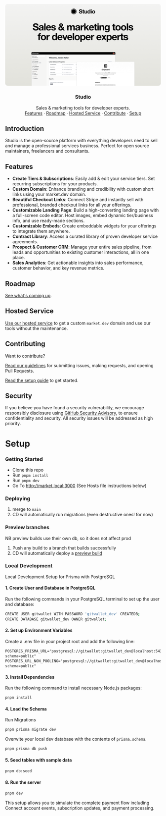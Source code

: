 <p align="center" dir="auto">
    <img 
    src="public/thumbnail.png" 
    alt="Studio cover image" 
    style="border-radius: 8px;"
    >
</p>

<h3 align="center" dir="auto">Studio</h3>
<p align="center" dir="auto">
    Sales & marketing tools for developer experts.
    <br>
    <a href="#features">Features</a> ·
    <a href="#roadmap">Roadmap</a> ·
    <a href="#hosted-service">Hosted Service</a> ·
    <a href="#contributing">Contribute</a> ·
    <a href="#setup">Setup</a>
</p>

## Introduction

Studio is the open-source platform with everything developers need to sell and manage a professional services business. Perfect for open source maintainers, freelancers and consultants.

## Features

- **Create Tiers & Subscriptions**: Easily add & edit your service tiers. Set recurring subscriptions for your products.
- **Custom Domain**: Enhance branding and credibility with custom short links using your market.dev domain.
- **Beautiful Checkout Links**: Connect Stripe and instantly sell with professional, branded checkout links for all your offerings.
- **Customizable Landing Page**: Build a high-converting landing page with a full-screen code editor. Host images, embed dynamic tier/business info, and use ready-made sections.
- **Customizable Embeds**: Create embeddable widgets for your offerings to integrate them anywhere.
- **Contract Library**: Access a curated library of proven developer service agreements.
- **Prospect & Customer CRM**: Manage your entire sales pipeline, from leads and opportunities to existing customer interactions, all in one place.
- **Sales Analytics**: Get actionable insights into sales performance, customer behavior, and key revenue metrics.

## Roadmap

[See what's coming up](https://github.com/orgs/market-dot-dev/projects/1).

## Hosted Service

[Use our hosted service](https://studio.market.dev/) to get a custom `market.dev` domain and use our tools without the maintenance.

## Contributing

Want to contribute?

[Read our guidelines](CONTRIBUTING.md) for submitting issues, making requests, and opening Pull Requests.

[Read the setup guide](#setup) to get started.

## Security

If you believe you have found a security vulnerability, we encourage responsibly disclosure using [GitHub Security Advisory](https://github.com/market-dot-dev/store/security/advisories/new), to ensure confidentiality and security. All security issues will be addressed as high priority.

# Setup

### Getting Started

- Clone this repo
- Run `pnpm install`
- Run `pnpm dev`
- Go To http://market.local:3000 (See Hosts file instructions below)

### Deploying

1. merge to `main`
1. CD will automatically run migrations (even destructive ones! for now)

### Preview branches

NB preview builds use their own db, so it does not affect prod

1. Push any build to a branch that builds successfully
1. CD will automatically deploy a [preview build](https://vercel.com/marketdotdev/store/deployments?environment=preview)

### Local Development

Local Development Setup for Prisma with PostgreSQL

#### 1. Create User and Database in PostgreSQL

Run the following commands in your PostgreSQL terminal to set up the user and database:

```bash
CREATE USER gitwallet WITH PASSWORD 'gitwallet_dev' CREATEDB;
CREATE DATABASE gitwallet_dev OWNER gitwallet;
```

#### 2. Set up Environment Variables

Create a .env file in your project root and add the following line:

```env
POSTGRES_PRISMA_URL="postgresql://gitwallet:gitwallet_dev@localhost:5432/gitwallet_dev?schema=public"
POSTGRES_URL_NON_POOLING="postgresql://gitwallet:gitwallet_dev@localhost:5432/gitwallet_dev?schema=public"
```

#### 3. Install Dependencies

Run the following command to install necessary Node.js packages:

```bash
pnpm install
```

#### 4. Load the Schema

Run Migrations

```bash
pnpm prisma migrate dev
```

Overwite your local dev database with the contents of `prisma.schema`.

```bash
pnpm prisma db push
```

#### 5. Seed tables with sample data

```bash
pnpm db:seed
```

#### 8. Run the server

```bash
pnpm dev
```

This setup allows you to simulate the complete payment flow including Connect account events, subscription updates, and payment processing.
